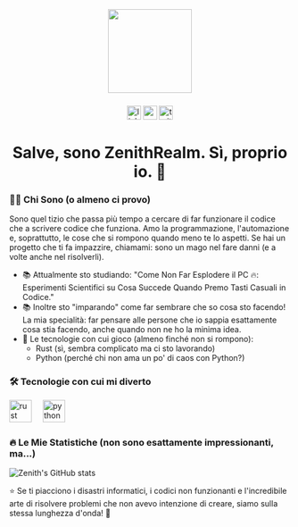 <div align="center">
  <img height="150" src="https://media.giphy.com/media/M9gbBd9nbDrOTu1Mqx/giphy.gif"  />
</div>

###

<div align="center">
  <img src="https://img.shields.io/static/v1?message=LinkedIn&logo=linkedin&label=&color=0077B5&logoColor=white&labelColor=&style=for-the-badge" height="25" alt="linkedin logo"  />
  <img src="https://img.shields.io/static/v1?message=Youtube&logo=youtube&label=&color=FF0000&logoColor=white&labelColor=&style=for-the-badge" height="25" alt="youtube logo"  />
  <img src="https://img.shields.io/static/v1?message=Twitter&logo=twitter&label=&color=1DA1F2&logoColor=white&labelColor=&style=for-the-badge" height="25" alt="twitter logo"  />
</div>

###

<h1 align="center">Salve, sono ZenithRealm. Sì, proprio io. 👋</h1>

### 👩‍💻 Chi Sono (o almeno ci provo)

Sono quel tizio che passa più tempo a cercare di far funzionare il codice che a scrivere codice che funziona. Amo la programmazione, l'automazione e, soprattutto, le cose che si rompono quando meno te lo aspetti. Se hai un progetto che ti fa impazzire, chiamami: sono un mago nel fare danni (e a volte anche nel risolverli). 

- 📚 Attualmente sto studiando: "Come Non Far Esplodere il PC 🔥: Esperimenti Scientifici su Cosa Succede Quando Premo Tasti Casuali in Codice."
- 📚 Inoltre sto "imparando" come far sembrare che so cosa sto facendo! La mia specialità: far pensare alle persone che io sappia esattamente cosa stia facendo, anche quando non ne ho la minima idea.
- 🧰 Le tecnologie con cui gioco (almeno finché non si rompono):
  - Rust (sì, sembra complicato ma ci sto lavorando)
  - Python (perché chi non ama un po' di caos con Python?)

### 🛠 Tecnologie con cui mi diverto

<div align="left">
  <img src="https://cdn.jsdelivr.net/gh/devicons/devicon/icons/rust/rust-original.svg" height="40" alt="rust logo"  />
  <img width="12" />
  <img src="https://cdn.jsdelivr.net/gh/devicons/devicon/icons/python/python-original.svg" height="40" alt="python logo"  />
</div>

### 🔥 Le Mie Statistiche (non sono esattamente impressionanti, ma...)

![Zenith's GitHub stats](https://github-readme-stats.vercel.app/api?username=ZenithRealm&show_icons=true&theme=dark)

⭐ Se ti piacciono i disastri informatici, i codici non funzionanti e l'incredibile arte di risolvere problemi che non avevo intenzione di creare, siamo sulla stessa lunghezza d'onda! 🚀

